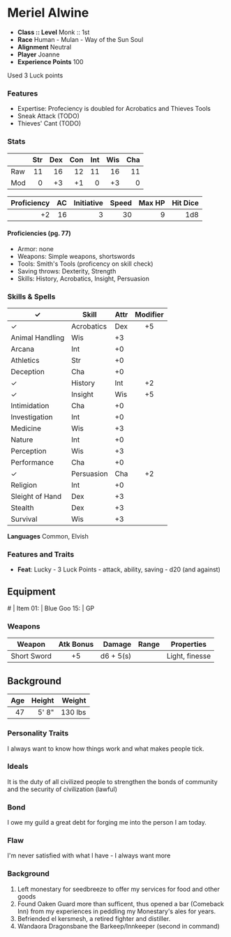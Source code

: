 # Meriel Alwine

* **Class :: Level** Monk :: 1st
* **Race** Human - Mulan - Way of the Sun Soul
* **Alignment** Neutral
* **Player** Joanne
* **Experience Points** 100

Used 3 Luck points

### Features
* Expertise: Profeciency is doubled for Acrobatics and Thieves Tools
* Sneak Attack (TODO)
* Thieves' Cant (TODO)

### Stats

|      |Str  | Dex  | Con  | Int  | Wis  | Cha
| ---  | --: | --:  | --:  | --:  | --:  | --:
| Raw  |  11 |  16  |  12  |  11  |  16  |  11
| Mod  |   0 |  +3  |  +1  |   0  |  +3  |  0

Proficiency | AC  | Initiative | Speed | Max HP | Hit Dice
----------: | --: | ---------: | ----: | -----: | -------:
         +2 |  16 |         3  | 30    |     9  | 1d8

#### Proficiencies (pg. 77)
* Armor: none
* Weapons: Simple weapons, shortswords
* Tools: Smith's Tools (proficency on skill check)
* Saving throws: Dexterity, Strength
* Skills: History, Acrobatics, Insight, Persuasion


### Skills & Spells
 ✓ | Skill           | Attr | Modifier
---| --------------- | ---- | :-------:
✓| Acrobatics        | Dex  | +5
 | Animal Handling   | Wis  | +3
 | Arcana            | Int  | +0
 | Athletics         | Str  | +0
 | Deception         | Cha  | +0
✓| History           | Int  | +2
✓| Insight           | Wis  | +5
 | Intimidation      | Cha  | +0
 | Investigation     | Int  | +0
 | Medicine          | Wis  | +3
 | Nature            | Int  | +0
 | Perception        | Wis  | +3
 | Performance       | Cha  | +0
✓| Persuasion       | Cha  | +2
 | Religion          | Int  | +0
 | Sleight of Hand   | Dex  | +3
 | Stealth           | Dex  | +3
 | Survival          | Wis  | +3


**Languages**
Common, Elvish

### Features and Traits
* **Feat**: Lucky - 3 Luck Points - attack, ability, saving - d20 (and against)

## Equipment
\#  | Item
01: | Blue Goo
15: | GP

### Weapons

Weapon         | Atk Bonus | Damage     | Range   | Properties
------         | :-------: | -----:     | :---:   | ----------
Short Sword    |     +5    | d6 + 5(s)  |         | Light, finesse

## Background

Age | Height | Weight  | 
--: | -----: | ------: | 
47  | 5' 8" | 130 lbs | 

### Personality Traits
I always want to know how things work and what makes people tick.

### Ideals
It is the duty of all civilized people to strengthen the bonds of community and the security of civilization (lawful)

### Bond
I owe my guild a great debt for forging me into the person I am today. 

### Flaw
I'm never satisfied with what I have - I always want more

### Background
1. Left monestary for seedbreeze to offer my services for food and other goods
2. Found Oaken Guard more than sufficent, thus opened a bar (Comeback Inn) from my experiences in peddling my Monestary's ales for years. 
3. Befriended el kersmesh, a retired fighter and distiller. 
4. Wandaora Dragonsbane the Barkeep/Innkeeper (second in command)
